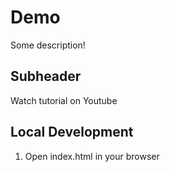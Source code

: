 # Demo

Some description!

## Subheader

Watch tutorial on Youtube

## Local Development

1. Open index.html in your browser 
